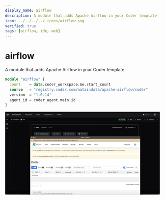 ```yaml
---
display_name: airflow
description: A module that adds Apache Airflow in your Coder template
icon: ../../../../.icons/airflow.svg
verified: true
tags: [airflow, ide, web]
---
```


# airflow

A module that adds Apache Airflow in your Coder template.

```tf
module "airflow" {
  count    = data.coder_workspace.me.start_count
  source   = "registry.coder.com/nataindata/apache-airflow/coder"
  version  = "1.0.14"
  agent_id = coder_agent.main.id
}
```

![Airflow](../../.images/airflow.png)
